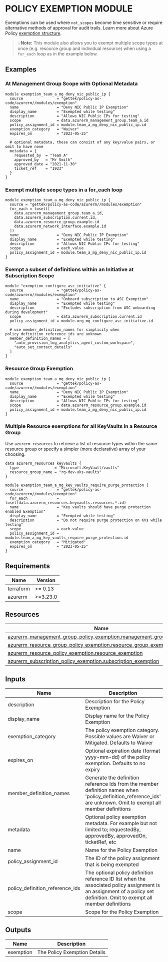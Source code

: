 <!-- BEGIN_TF_DOCS -->
# POLICY EXEMPTION MODULE

Exemptions can be used where `not_scopes` become time sensitive or require alternative methods of approval for audit trails. Learn more about Azure Policy [exemption structure](https://learn.microsoft.com/en-us/azure/governance/policy/concepts/exemption-structure).

> 💡**Note:** This module also allows you to exempt multiple scope types at once (e.g. resource group and individual resource) when using a `for_each` loop as in the example below.

## Examples

### At Management Group Scope with Optional Metadata

```hcl
module exemption_team_a_mg_deny_nic_public_ip {
  source               = "gettek/policy-as-code/azurerm//modules/exemption"
  name                 = "Deny NIC Public IP Exemption"
  display_name         = "Exempted while testing"
  description          = "Allows NIC Public IPs for testing"
  scope                = data.azurerm_management_group.team_a.id
  policy_assignment_id = module.team_a_mg_deny_nic_public_ip.id
  exemption_category   = "Waiver"
  expires_on           = "2023-05-25"

  # optional metadata, these can consist of any key/value pairs, or omit to have none
  metadata = {
    requested_by  = "Team A"
    approved_by   = "Mr Smith"
    approved_date = "2021-11-30"
    ticket_ref    = "1923"
  }
}
```

### Exempt multiple scope types in a for_each loop

```hcl
module exemption_team_a_mg_deny_nic_public_ip {
  source = "gettek/policy-as-code/azurerm//modules/exemption"
  for_each = toset([
    data.azurerm_management_group.team_a.id,
    data.azurerm_subscription.current.id,
    data.azurerm_resource_group.example.id
    data.azurerm_network_interface.example.id
  ])
  name                 = "Deny NIC Public IP Exemption"
  display_name         = "Exempted while testing"
  description          = "Allows NIC Public IPs for testing"
  scope                = each.value
  policy_assignment_id = module.team_a_mg_deny_nic_public_ip.id
}
```

### Exempt a subset of definitions within an Initiative at Subscription Scope

```hcl
module "exemption_configure_asc_initiative" {
  source               = "gettek/policy-as-code/azurerm//modules/exemption"
  name                 = "Onboard subscription to ASC Exemption"
  display_name         = "Exempted while testing"
  description          = "Excludes subscription from ASC onboarding during development"
  scope                = data.azurerm_subscription.current.id
  policy_assignment_id = module.org_mg_configure_asc_initiative.id

  # use member_definition_names for simplicity when policy_definition_reference_ids are unknown
  member_definition_names = [
    "auto_provision_log_analytics_agent_custom_workspace",
    "auto_set_contact_details"
  ]
}
```

### Resource Group Exemption

```hcl
module exemption_team_a_mg_deny_nic_public_ip {
  source               = "gettek/policy-as-code/azurerm//modules/exemption"
  name                 = "Deny NIC Public IP Exemption"
  display_name         = "Exempted while testing"
  description          = "Allows NIC Public IPs for testing"
  scope                = data.azurerm_resource_group.example.id
  policy_assignment_id = module.team_a_mg_deny_nic_public_ip.id
}
```

### Multiple Resource exemptions for all KeyVaults in a Resource Group

Use `azurerm_resources` to retrieve a list of resource types within the same resource group or specify a simpler (more declarative) array of your choosing.

```hcl
data azurerm_resources keyvaults {
  type                = "Microsoft.KeyVault/vaults"
  resource_group_name = "rg-dev-uks-vaults"
}

module exemption_team_a_mg_key_vaults_require_purge_protection {
  source               = "gettek/policy-as-code/azurerm//modules/exemption"
  for_each             = toset(data.azurerm_resources.keyvaults.resources.*.id)
  name                 = "Key vaults should have purge protection enabled Exemption"
  display_name         = "Exempted while testing"
  description          = "Do not require purge protection on KVs while testing"
  scope                = each.value
  policy_assignment_id = module.team_a_mg_key_vaults_require_purge_protection.id
  exemption_category   = "Mitigated"
  expires_on           = "2023-05-25"
}
```

## Requirements

| Name | Version |
|------|---------|
| terraform | >= 0.13 |
| azurerm | >=3.23.0 |



## Resources

| Name | Type |
|------|------|
| [azurerm_management_group_policy_exemption.management_group_exemption](https://registry.terraform.io/providers/hashicorp/azurerm/latest/docs/resources/management_group_policy_exemption) | resource |
| [azurerm_resource_group_policy_exemption.resource_group_exemption](https://registry.terraform.io/providers/hashicorp/azurerm/latest/docs/resources/resource_group_policy_exemption) | resource |
| [azurerm_resource_policy_exemption.resource_exemption](https://registry.terraform.io/providers/hashicorp/azurerm/latest/docs/resources/resource_policy_exemption) | resource |
| [azurerm_subscription_policy_exemption.subscription_exemption](https://registry.terraform.io/providers/hashicorp/azurerm/latest/docs/resources/subscription_policy_exemption) | resource |

## Inputs

| Name | Description | Type | Default | Required |
|------|-------------|------|---------|:--------:|
| description | Description for the Policy Exemption | `string` | n/a | yes |
| display_name | Display name for the Policy Exemption | `string` | n/a | yes |
| exemption_category | The policy exemption category. Possible values are Waiver or Mitigated. Defaults to Waiver | `string` | `"Waiver"` | no |
| expires_on | Optional expiration date (format yyyy-mm-dd) of the policy exemption. Defaults to no expiry | `string` | `null` | no |
| member_definition_names | Generate the definition reference Ids from the member definition names when 'policy_definition_reference_ids' are unknown. Omit to exempt all member definitions | `list(string)` | `[]` | no |
| metadata | Optional policy exemption metadata. For example but not limited to; requestedBy, approvedBy, approvedOn, ticketRef, etc | `any` | `null` | no |
| name | Name for the Policy Exemption | `string` | n/a | yes |
| policy_assignment_id | The ID of the policy assignment that is being exempted | `string` | n/a | yes |
| policy_definition_reference_ids | The optional policy definition reference ID list when the associated policy assignment is an assignment of a policy set definition. Omit to exempt all member definitions | `list(string)` | `[]` | no |
| scope | Scope for the Policy Exemption | `string` | n/a | yes |

## Outputs

| Name | Description |
|------|-------------|
| exemption | The Policy Exemption Details |
<!-- END_TF_DOCS -->